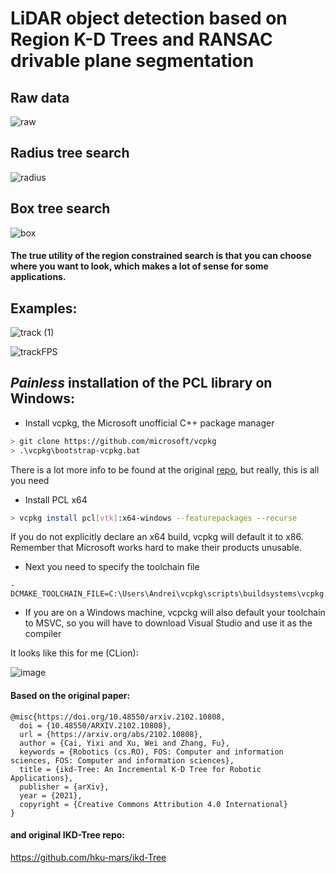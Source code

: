 # LiDAR object detection based on Region K-D Trees and RANSAC drivable plane segmentation


## Raw data

![raw](https://user-images.githubusercontent.com/81184255/196661247-74e1f4b8-5e99-4aad-a631-5779ff6fa62a.gif)

## Radius tree search

![radius](https://user-images.githubusercontent.com/81184255/196661465-795fb331-f0dd-436b-b8a8-97bd616e75e1.gif)


## Box tree search

![box](https://user-images.githubusercontent.com/81184255/196661565-ff70f58f-b5eb-47af-b229-496d0da9daa3.gif)


#### The true utility of the region constrained search is that you can choose where you want to look, which makes a lot of sense for some applications.

## Examples:

![track (1)](https://user-images.githubusercontent.com/81184255/196662011-316004ef-6554-490d-9110-ff68d6422783.gif)

![trackFPS](https://user-images.githubusercontent.com/81184255/196663177-86203a3d-8bd7-43cb-bf86-57653f0c4ec0.gif)

## ___Painless___ installation of the PCL library on Windows:

* Install vcpkg, the Microsoft unofficial C++ package manager

```bash
> git clone https://github.com/microsoft/vcpkg
> .\vcpkg\bootstrap-vcpkg.bat
```

There is a lot more info to be found at the original [repo](https://github.com/microsoft/vcpkg), but really, this is all you need

* Install PCL x64

```bash
> vcpkg install pcl[vtk]:x64-windows --featurepackages --recurse
```

If you do not explicitly declare an x64 build, vcpkg will default it to x86. Remember that Microsoft works hard to make their products unusable.

* Next you need to specify the toolchain file

```
-DCMAKE_TOOLCHAIN_FILE=C:\Users\Andrei\vcpkg\scripts\buildsystems\vcpkg.cmake
```

* If you are on a Windows machine, vcpckg will also default your toolchain to MSVC, so you will have to download Visual Studio and use it as the compiler

It looks like this for me (CLion):

![image](https://user-images.githubusercontent.com/81184255/197364009-78660d22-a0e9-4105-8327-9405d300993e.png)


#### Based on the original paper:

```
@misc{https://doi.org/10.48550/arxiv.2102.10808,
  doi = {10.48550/ARXIV.2102.10808}, 
  url = {https://arxiv.org/abs/2102.10808},
  author = {Cai, Yixi and Xu, Wei and Zhang, Fu},
  keywords = {Robotics (cs.RO), FOS: Computer and information sciences, FOS: Computer and information sciences},
  title = {ikd-Tree: An Incremental K-D Tree for Robotic Applications},
  publisher = {arXiv},
  year = {2021},
  copyright = {Creative Commons Attribution 4.0 International}
}
```

#### and original IKD-Tree repo:

https://github.com/hku-mars/ikd-Tree


